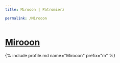 ```yaml
---
title: Mirooon | Patromierz

permalink: /Mirooon
---
```


# [Mirooon](https://patronite.pl/Mirooon)

{% include profile.md name="Mirooon" prefix="m" %}
